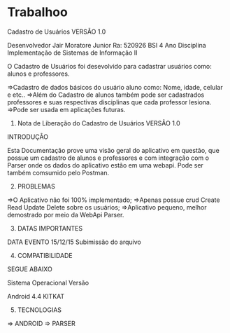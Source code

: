# Trabalhoo

Cadastro de Usuários VERSÃO 1.0

Desenvolvedor Jair Moratore Junior Ra: 520926 BSI 4 Ano Disciplina Implementação de Sistemas de Informação II

O Cadastro de Usuários foi desevolvido para cadastrar usuários como: alunos e professores.

=>Cadastro de dados básicos do usuário aluno como: Nome, idade, celular e etc..
=>Além do Cadastro de alunos também pode ser cadastrados professores e suas respectivas disciplinas que cada professor lesiona.
=>Pode ser usada em aplicações futuras.

1. Nota de Liberação do Cadastro de Usuários VERSÃO 1.0

INTRODUÇÃO

Esta Documentação prove uma visão geral do aplicativo em questão, que possue um cadastro de alunos e professores e com integração com o 
Parser onde os dados do aplicativo estão em uma webapi.
Pode ser também comsumido pelo Postman.

2. PROBLEMAS
 
=>O Aplicativo não foi 100% implementado;
=>Apenas possue crud Create Read Update Delete sobre os usuários;
=>Aplicativo pequeno, melhor demostrado por meio da WebApi Parser.

3. DATAS IMPORTANTES

  DATA                    EVENTO
15/12/15                Subimissão do arquivo 

4. COMPATIBILIDADE 

SEGUE ABAIXO

Sistema Operacional                    Versão

Android                                 4.4 KITKAT

5. TECNOLOGIAS
 
 => ANDROID
 => PARSER
